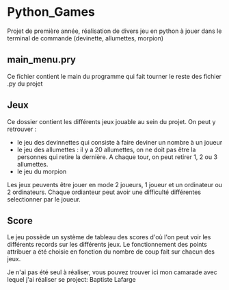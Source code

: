 # Python_Games
Projet de première année, réalisation de divers jeu en python à jouer dans le terminal de commande (devinette, allumettes, morpion)

## main_menu.pry
Ce fichier contient le main du programme qui fait tourner le reste des fichier .py du projet

## Jeux
Ce dossier contient les différents jeux jouable au sein du projet. On peut y retrouver :
- le jeu des devinnettes qui consiste à faire deviner un nombre à un joueur
- le jeu des allumettes : il y a 20 allumettes, on ne doit pas être la personnes qui retire la dernière. A chaque tour, on peut retirer 1, 2 ou 3 allumettes.
- le jeu du morpion

Les jeux peuvents être jouer en mode 2 joueurs, 1 joueur et un ordinateur ou 2 ordinateurs. Chaque ordianteur peut avoir une difficulté différentes selectionner par le joueur.


## Score
Le jeu possède un système de tableau des scores d'où l'on peut voir les différents records sur les différents jeux. Le fonctionnement des points attribuer a été choisie en fonction du nombre de coup fait sur chacun des jeux. 

Je n'ai pas été seul à réaliser, vous pouvez trouver ici mon camarade avec lequel j'ai réaliser se project: <a scr="https://github.com/PolleEdouard">Baptiste Lafarge</a>  
